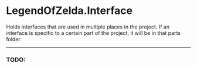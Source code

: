 # LegendOfZelda.Interface
Holds interfaces that are used in multiple places in the project. If an interface is specific to a certain part of the project, it will be in that parts folder.

---
### TODO:

